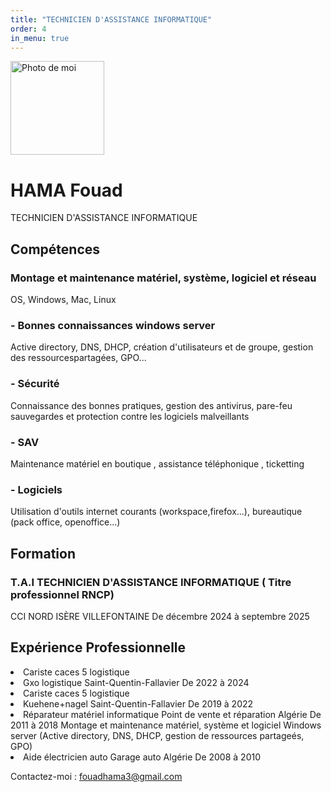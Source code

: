 ```yaml
---
title: "TECHNICIEN D'ASSISTANCE INFORMATIQUE"
order: 4
in_menu: true
---
```

<img src="photo.jpg" alt="Photo de moi" width="150">
        <h1>HAMA Fouad</h1>
        <p>TECHNICIEN D'ASSISTANCE INFORMATIQUE</p>
        <h2>Compétences</h2>
                <h3>Montage et maintenance matériel, système, logiciel et réseau</h3>
                    <p>OS, Windows, Mac, Linux</p>
                    <h3>- Bonnes connaissances windows server</h3> 
                    <p>Active directory, DNS, DHCP, création d'utilisateurs et de groupe, gestion des ressourcespartagées, GPO...<p>  
                    <h3>- Sécurité</h3>
                    <p>Connaissance des bonnes pratiques, gestion des antivirus, pare-feu sauvegardes et protection
                        contre les logiciels malveillants</p>
                    <h3>- SAV</h3>
                    <p>Maintenance matériel en boutique , assistance téléphonique , ticketting</p> 
                    <h3> - Logiciels</h3>
                    <p>Utilisation d'outils internet courants (workspace,firefox...), bureautique (pack office,
                        openoffice...)</p>
        <h2>Formation</h2>
                <h3>T.A.I TECHNICIEN D'ASSISTANCE INFORMATIQUE ( Titre professionnel RNCP)</h3>
                <p>CCI NORD ISÈRE VILLEFONTAINE De décembre 2024 à septembre 2025</p>
        <h2>Expérience Professionnelle</h2>
            <li>Cariste caces 5 logistique</li>
            <li>Gxo logistique Saint-Quentin-Fallavier De 2022 à 2024</li>
            <li>Cariste caces 5 logistique</li>
            <li>Kuehene+nagel Saint-Quentin-Fallavier De 2019 à 2022</li>
            <li>Réparateur matériel informatique
                Point de vente et réparation Algérie De 2011 à 2018
                Montage et maintenance matériel, système et logiciel
                Windows server (Active directory, DNS, DHCP, gestion de ressources partageés, GPO)</li>
                <li>Aide électricien auto
                    Garage auto Algérie De 2008 à 2010</li>
        <p>Contactez-moi : <a href="CV_2025-01-28_Fouad_HAMA-4.pdf ">fouadhama3@gmail.com</a></p> 